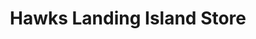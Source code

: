 ---
title: "Hawks Landing Island Store"
url: /bois-blanc-island/hawks-landing-island-store/
shop: convenience
---